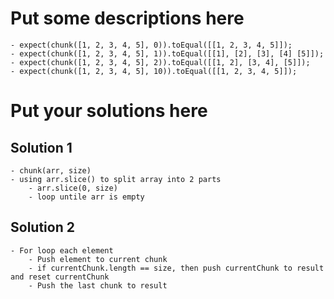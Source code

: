 
# Put some descriptions here 
    - expect(chunk([1, 2, 3, 4, 5], 0)).toEqual([[1, 2, 3, 4, 5]]);
    - expect(chunk([1, 2, 3, 4, 5], 1)).toEqual([[1], [2], [3], [4] [5]]);
    - expect(chunk([1, 2, 3, 4, 5], 2)).toEqual([[1, 2], [3, 4], [5]]);
    - expect(chunk([1, 2, 3, 4, 5], 10)).toEqual([[1, 2, 3, 4, 5]]);
# Put your solutions here
## Solution 1
    - chunk(arr, size)
    - using arr.slice() to split array into 2 parts
        - arr.slice(0, size)
        - loop untile arr is empty
## Solution 2
    - For loop each element
        - Push element to current chunk
        - if currentChunk.length == size, then push currentChunk to result and reset currentChunk
        - Push the last chunk to result